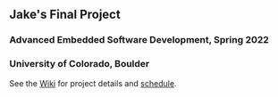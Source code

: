 ## Jake's Final Project
### Advanced Embedded Software Development, Spring 2022
### University of Colorado, Boulder
See the [Wiki](../../wiki/Project-Overview) for project details and [schedule](../../wiki/Project-Schedule). 
